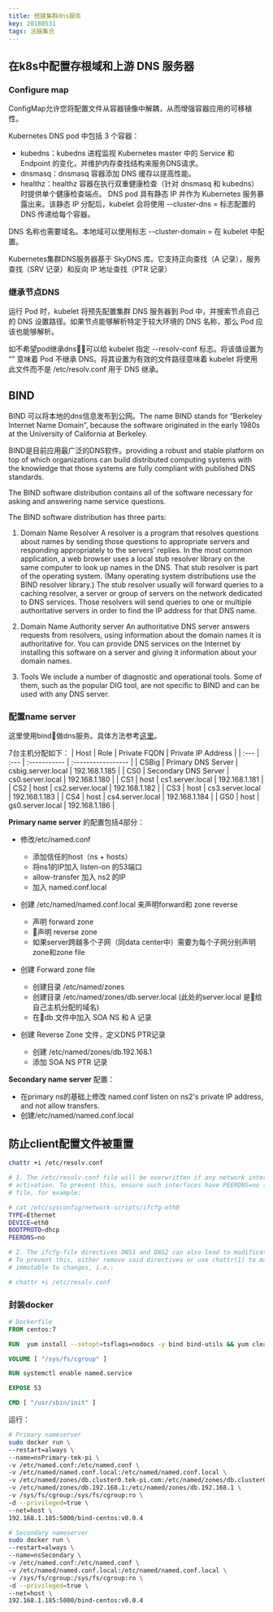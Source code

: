 ```yaml
---
title: 搭建集群dns服务
key: 20180531
tags: 法器集合
---
```


## 在k8s中配置存根域和上游 DNS 服务器

### Configure map
ConfigMap允许您将配置文件从容器镜像中解耦，从而增强容器应用的可移植性。

Kubernetes DNS pod 中包括 3 个容器：

* kubedns：kubedns 进程监视 Kubernetes master 中的 Service 和 Endpoint 的变化，并维护内存查找结构来服务DNS请求。
* dnsmasq：dnsmasq 容器添加 DNS 缓存以提高性能。
* healthz：healthz 容器在执行双重健康检查（针对 dnsmasq 和 kubedns）时提供单个健康检查端点。
DNS pod 具有静态 IP 并作为 Kubernetes 服务暴露出来。该静态 IP 分配后，kubelet 会将使用 --cluster-dns = <dns-service-ip> 标志配置的 DNS 传递给每个容器。

DNS 名称也需要域名。本地域可以使用标志 --cluster-domain = <default-local-domain> 在 kubelet 中配置。

Kubernetes集群DNS服务器基于 SkyDNS 库。它支持正向查找（A 记录），服务查找（SRV 记录）和反向 IP 地址查找（PTR 记录）

### 继承节点DNS
运行 Pod 时，kubelet 将预先配置集群 DNS 服务器到 Pod 中，并搜索节点自己的 DNS 设置路径。如果节点能够解析特定于较大环境的 DNS 名称，那么 Pod 应该也能够解析。

如不希望pod继承dns，可以给 kubelet 指定 --resolv-conf 标志。将该值设置为 “” 意味着 Pod 不继承 DNS。将其设置为有效的文件路径意味着 kubelet 将使用此文件而不是 /etc/resolv.conf 用于 DNS 继承。

## BIND

BIND 可以将本地的dns信息发布到公网。The name BIND stands for “Berkeley Internet Name Domain”, because the software originated in the early 1980s at the University of California at Berkeley.

BIND是目前应用最广泛的DNS软件。providing a robust and stable platform on top of which organizations can build distributed computing systems with the knowledge that those systems are fully compliant with published DNS standards.

The BIND software distribution contains all of the software necessary for asking and answering name service questions.

The BIND software distribution has three parts:

1. Domain Name Resolver
A resolver is a program that resolves questions about names by sending those questions to appropriate servers and responding appropriately to the servers’ replies. In the most common application, a web browser uses a local stub resolver library on the same computer to look up names in the DNS. That stub resolver is part of the operating system. (Many operating system distributions use the BIND resolver library.) The stub resolver usually will forward queries to a caching resolver, a server or group of servers on the network dedicated to DNS services. Those resolvers will send queries to one or multiple authoritative servers in order to find the IP address for that DNS name.

2. Domain Name Authority server
An authoritative DNS server answers requests from resolvers, using information about the domain names it is authoritative for.  You can provide DNS services on the Internet by installing this software on a server and giving it information about your domain names.

3. Tools
We include a number of diagnostic and operational tools. Some of them, such as the popular DIG tool, are not specific to BIND and can be used with any DNS server.

### 配置name server
这里使用bind做dns服务。具体方法参考[这里](https://www.digitalocean.com/community/tutorials/how-to-configure-bind-as-a-private-network-dns-server-on-centos-7#configure-secondary-dns-server)。

7台主机分配如下：
| Host | Role |	Private FQDN | Private IP Address |
| :--- | :--- | :----------- | :----------------- |
| CSBig | Primary DNS Server | csbig.server.local | 192.168.1.185 |
| CS0 | Secondary DNS Server | cs0.server.local | 192.168.1.180 |
| CS1 | host | cs1.server.local | 192.168.1.181 |
| CS2 | host | cs2.server.local | 192.168.1.182 |
| CS3 | host | cs3.server.local | 192.168.1.183 |
| CS4 | host | cs4.server.local | 192.168.1.184 |
| GS0 | host | gs0.server.local | 192.168.1.186 |

**Primary name server** 的配置包括4部分：

* 修改/etc/named.conf
    * 添加信任的host（ns + hosts）
    * 将ns1的IP加入 listen-on 的53端口
    * allow-transfer 加入 ns2 的IP
    * 加入 named.conf.local

* 创建 /etc/named/named.conf.local 来声明forward和 zone reverse
    * 声明 forward zone
    * 声明 reverse zone
    * 如果server跨越多个子网（同data center中）需要为每个子网分别声明zone和zone file

* 创建 Forward zone file
    * 创建目录 /etc/named/zones
    * 创建目录 /etc/named/zones/db.server.local (此处的server.local 是给自己主机分配的域名)
    * 在db.文件中加入 SOA NS 和 A 记录

* 创建 Reverse Zone 文件，定义DNS PTR记录
    * 创建 /etc/named/zones/db.192.168.1
    * 添加 SOA NS PTR 记录

**Secondary name server** 配置：

* 在primary ns的基础上修改 named.conf listen on ns2's private IP address, and not allow transfers.
* 创建/etc/named/named.conf.local

## 防止client配置文件被重置
```bash
chattr +i /etc/resolv.conf

# 1. The /etc/resolv.conf file will be overwritten if any network interfaces use DHCP for 
# activation. To prevent this, ensure such interfaces have PEERDNS=no set in their ifcfg 
# file, for example:

# cat /etc/sysconfig/network-scripts/ifcfg-eth0
TYPE=Ethernet
DEVICE=eth0
BOOTPROTO=dhcp
PEERDNS=no

# 2. The ifcfg-file directives DNS1 and DNS2 can also lead to modification of resolv.conf.
# To prevent this, either remove said directives or use chattr(1) to make resolv.conf 
# immutable to changes, i.e.:

# chattr +i /etc/resolv.conf
```

### 封装docker
```Dockerfile
# Dockerfile
FROM centos:7

RUN  yum install --setopt=tsflags=nodocs -y bind bind-utils && yum clean all

VOLUME [ "/sys/fs/cgroup" ]

RUN systemctl enable named.service

EXPOSE 53

CMD [ "/usr/sbin/init" ]
```

运行：
```bash
# Primary nameserver
sudo docker run \
--restart=always \
--name=nsPrimary-tek-pi \
-v /etc/named.conf:/etc/named.conf \
-v /etc/named/named.conf.local:/etc/named/named.conf.local \
-v /etc/named/zones/db.cluster0.tek-pi.com:/etc/named/zones/db.cluster0.tek-pi.com \
-v /etc/named/zones/db.192.168.1:/etc/named/zones/db.192.168.1 \
-v /sys/fs/cgroup:/sys/fs/cgroup:ro \
-d --privileged=true \
--net=host \
192.168.1.185:5000/bind-centos:v0.0.4

# Secondary nameserver 
sudo docker run \
--restart=always \
--name=nsSecondary \
-v /etc/named.conf:/etc/named.conf \
-v /etc/named/named.conf.local:/etc/named/named.conf.local \
-v /sys/fs/cgroup:/sys/fs/cgroup:ro \
-d --privileged=true \
--net=host \
192.168.1.185:5000/bind-centos:v0.0.4
```